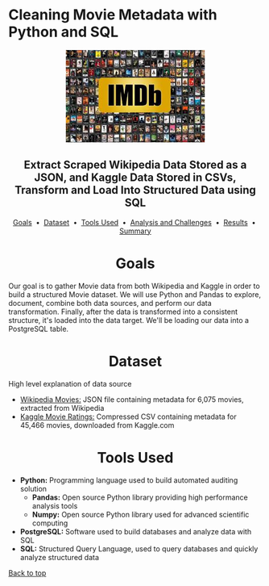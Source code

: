 # Cleaning Movie Metadata with Python and SQL

<div align="center">
    <img src=images/imdb.jpg>
</div>

## <div align="center">Extract Scraped Wikipedia Data Stored as a JSON, and Kaggle Data Stored in CSVs, Transform and Load Into Structured Data using SQL</div>

<p align="center">
<a href="#goals">Goals</a> &nbsp;&bull;&nbsp;
<a href="#dataset">Dataset</a> &nbsp;&bull;&nbsp;
<a href="#tools-used">Tools Used</a> &nbsp;&bull;&nbsp;
<a href="#analysis-and-challenges">Analysis and Challenges</a> &nbsp;&bull;&nbsp;
<a href="#results">Results</a> &nbsp;&bull;&nbsp;
<a href="#summary">Summary</a>
</p>

# <div align="center">Goals</div>

Our goal is to gather Movie data from both Wikipedia and Kaggle in order to build a structured Movie dataset. We will use Python and Pandas to explore, document, combine both data sources, and perform our data transformation. Finally, after the data is transformed into a consistent structure, it's loaded into the data target. We'll be loading our data into a PostgreSQL table.


# <div align="center">Dataset</div>

High level explanation of data source

- [Wikipedia Movies:](data/wikipedia-movies.json) JSON file containing metadata for 6,075 movies, extracted from Wikipedia
- [Kaggle Movie Ratings:](data/movies_metadata.7z) Compressed CSV containing metadata for 45,466 movies, downloaded from Kaggle.com


# <div align="center">Tools Used</div>
- **Python:** Programming language used to build automated auditing solution
    - **Pandas:** Open source Python library providing high performance analysis tools
    - **Numpy:** Open source Python library used for advanced scientific computing
- **PostgreSQL:** Software used to build databases and analyze data with SQL
- **SQL:** Structured Query Language, used to query databases and quickly analyze structured data

[Back to top](#cleaning-movie-metadata-with-python-and-sql)






